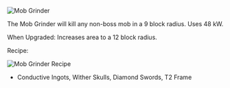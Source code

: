 ![Mob Grinder](https://i.imgur.com/vz9FL1s.png?1)

The Mob Grinder will kill any non-boss mob in a 9 block radius. Uses 48 kW.

When Upgraded: Increases area to a 12 block radius.

Recipe:

![Mob Grinder Recipe](https://i.imgur.com/vrAe8ro.png?1)
* Conductive Ingots, Wither Skulls, Diamond Swords, T2 Frame